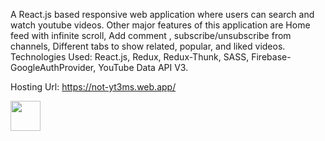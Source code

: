 A React.js based responsive web application where users can search
and watch youtube videos. Other major features of this application are Home feed with infinite
scroll, Add comment , subscribe/unsubscribe from channels, Different tabs to show related, popular, and liked videos.
Technologies Used: React.js, Redux, Redux-Thunk, SASS, Firebase- GoogleAuthProvider, YouTube Data API V3.

Hosting Url:  https://not-yt3ms.web.app/

<a href="url"><img src="https://user-images.githubusercontent.com/54434689/129313623-ef7b8385-762d-4010-b199-e33950765ff8.png" align="left" height="48" width="48" ></a>



